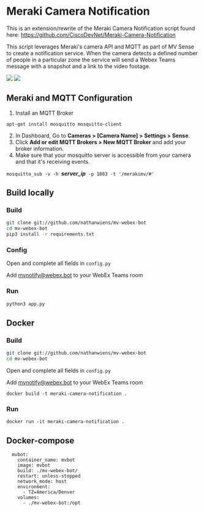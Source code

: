 # Meraki Camera Notification

This is an extension/rewrite of the Meraki Camera Notification script found here: https://github.com/CiscoDevNet/Meraki-Camera-Notification

This script leverages Meraki's camera API and MQTT as part of MV Sense to create a notification service. When the camera detects a defined number of people in a particular zone the service will send a Webex Teams message with a snapshot and a link to the video footage.

![](https://i.imgur.com/kIb1ts8.png)
![](https://i.imgur.com/IcuRy1L.png)

## Meraki and MQTT Configuration

1. Install an MQTT Broker

`apt-get install mosquitto mosquitto-client`

2. In Dashboard, Go to **Cameras > [Camera Name] > Settings > Sense**.
3. Click **Add or edit MQTT Brokers > New MQTT Broker** and add your broker information.
4. Make sure that your mosquitto server is accessible from your camera and that it's receiving events.

`mosquitto_sub -v -h `_**server_ip**_` -p 1883 -t '/merakimv/#'`


## Build locally

### Build
```bash
git clone git://github.com/nathanwiens/mv-webex-bot
cd mv-webex-bot
pip3 install -r requirements.txt
```

### Config
Open and complete all fields in `config.py`

Add mvnotify@webex.bot to your WebEx Teams room

### Run
```bash
python3 app.py
```

## Docker

### Build
```bash
git clone git://github.com/nathanwiens/mv-webex-bot
cd mv-webex-bot
```
Open and complete all fields in `config.py`

Add mvnotify@webex.bot to your WebEx Teams room
```
docker build -t meraki-camera-notification .
```

### Run 
```
docker run -it meraki-camera-notification .
```

## Docker-compose

```
  mvbot:
    container_name: mvbot
    image: mvbot
    build: ./mv-webex-bot/
    restart: unless-stopped
    network_mode: host
    environment:
      - TZ=America/Denver
    volumes:
      - ./mv-webex-bot:/opt
```
